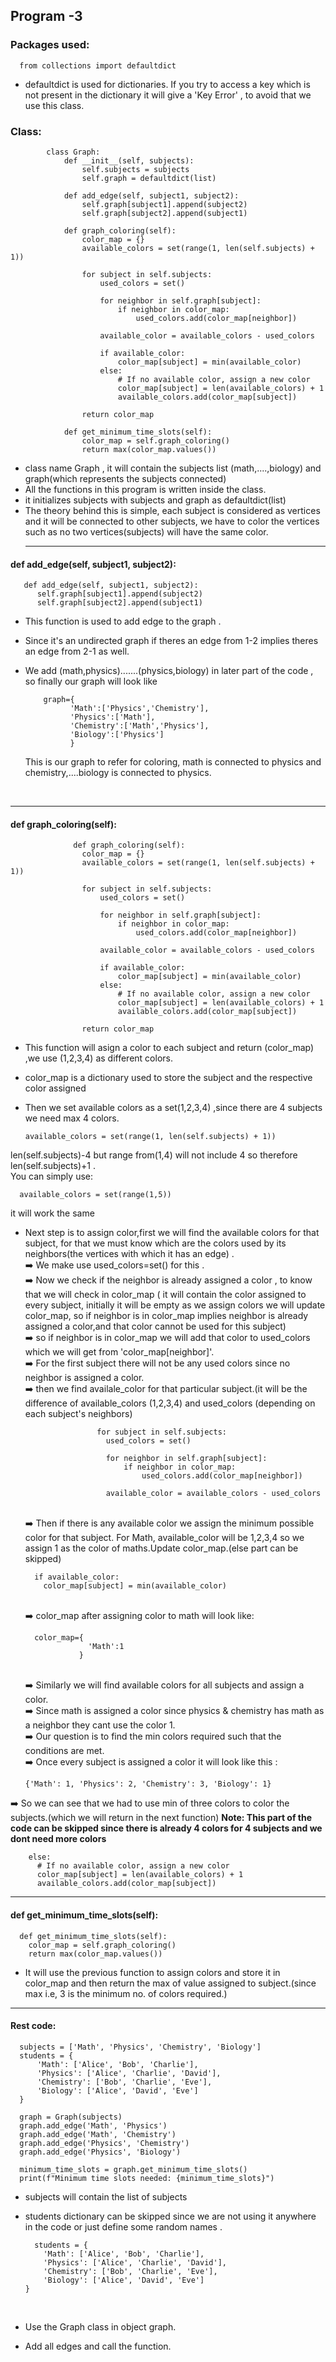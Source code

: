 <h2><b>Program -3</b></h2>

<h3>Packages used:</h3>

      from collections import defaultdict

* defaultdict is used for dictionaries. If you try to access a key which is not present in the dictionary it will give a 'Key Error' , to avoid that we use this class.

<h3>Class:</h3>

            class Graph:
                def __init__(self, subjects):
                    self.subjects = subjects
                    self.graph = defaultdict(list)
            
                def add_edge(self, subject1, subject2):
                    self.graph[subject1].append(subject2)
                    self.graph[subject2].append(subject1)
            
                def graph_coloring(self):
                    color_map = {}
                    available_colors = set(range(1, len(self.subjects) + 1))
            
                    for subject in self.subjects:
                        used_colors = set()
            
                        for neighbor in self.graph[subject]:
                            if neighbor in color_map:
                                used_colors.add(color_map[neighbor])
            
                        available_color = available_colors - used_colors
            
                        if available_color:
                            color_map[subject] = min(available_color)
                        else:
                            # If no available color, assign a new color
                            color_map[subject] = len(available_colors) + 1
                            available_colors.add(color_map[subject])
            
                    return color_map
            
                def get_minimum_time_slots(self):
                    color_map = self.graph_coloring()
                    return max(color_map.values())


* class name Graph , it will contain the subjects list (math,....,biology) and graph(which represents the subjects connected)
* All the functions in this program is written inside the class.
* it initializes subjects with subjects and graph as defaultdict(list)
* The theory behind this is simple, each subject is considered as vertices and it will be connected to other subjects, we have to color the vertices such as no two vertices(subjects) will have the same color.
<br><hr>
<h4> def add_edge(self, subject1, subject2):</h4>

       def add_edge(self, subject1, subject2):
          self.graph[subject1].append(subject2)
          self.graph[subject2].append(subject1)
* This function is used to add edge to the graph .
* Since it's an undirected graph if theres an edge from 1-2 implies theres an edge from 2-1 as well.
* We add (math,physics).......(physics,biology) in later part of the code , so finally our graph will look like
  <br>

          graph={
                'Math':['Physics','Chemistry'],
                'Physics':['Math'],
                'Chemistry':['Math','Physics'],
                'Biology':['Physics']
                }
  This is our graph to refer for coloring, math is connected to physics and chemistry,....biology is connected to physics.

<br>
<hr>
<h4> def graph_coloring(self):</h4>

                  def graph_coloring(self):
                    color_map = {}
                    available_colors = set(range(1, len(self.subjects) + 1))
            
                    for subject in self.subjects:
                        used_colors = set()
            
                        for neighbor in self.graph[subject]:
                            if neighbor in color_map:
                                used_colors.add(color_map[neighbor])
            
                        available_color = available_colors - used_colors
            
                        if available_color:
                            color_map[subject] = min(available_color)
                        else:
                            # If no available color, assign a new color
                            color_map[subject] = len(available_colors) + 1
                            available_colors.add(color_map[subject])
            
                    return color_map
* This function will asign a color to each subject and return (color_map) ,we use (1,2,3,4) as different colors.
* color_map is a dictionary used to store the subject and the respective color assigned
* Then we set available colors as a set(1,2,3,4) ,since there are 4 subjects we need max 4 colors.

      available_colors = set(range(1, len(self.subjects) + 1))
 len(self.subjects)-4 but range from(1,4) will not include 4 so therefore len(self.subjects)+1 .
 <br> You can simply use:

      available_colors = set(range(1,5))
  it will work the same

* Next step is to assign color,first we will find the available colors for that subject, for that we must know which are the colors used by its neighbors(the vertices with which it has an edge) .
  <br>➡️ We make use used_colors=set() for this .
  <br>➡️ Now we check if the neighbor is already assigned a color , to know that we will check in color_map ( it will contain the color assigned to every subject, initially it will be empty as we assign colors we will update color_map, so if neighbor is in color_map implies neighbor is already assigned a color,and that color cannot be used for this subject)
  <br>➡️ so if neighbor is in color_map we will add that color to used_colors which we will get from 'color_map[neighbor]'.
  <br>➡️ For the first subject there will not be any used colors since no neighbor is assigned a color.
  <br>➡️ then we find availale_color for that particular subject.(it will be the difference of available_colors (1,2,3,4) and used_colors (depending on each subject's neighbors)

                      for subject in self.subjects:
                        used_colors = set()
            
                        for neighbor in self.graph[subject]:
                            if neighbor in color_map:
                                used_colors.add(color_map[neighbor])
            
                        available_color = available_colors - used_colors
  <br>➡️ Then if there is any available color we assign the minimum possible color for that subject. For Math, available_color will be 1,2,3,4 so we assign 1 as the color of maths.Update color_map.(else part can be skipped)

        if available_color:
          color_map[subject] = min(available_color)
  
  <br>➡️ color_map after assigning color to math will look like:

        color_map={
                    'Math':1
                  }
  <br>➡️ Similarly we will find available colors for all subjects and assign a color.
  <br>➡️ Since math is assigned a color since physics & chemistry has math as a neighbor they cant use the color 1.
  <br>➡️ Our question is to find the min colors required such that the conditions are met.
  <br>➡️ Once every subject is assigned a color it will look like this :

      {'Math': 1, 'Physics': 2, 'Chemistry': 3, 'Biology': 1}
➡️ So we can see that we had to use min of three colors to color the subjects.(which we will return in the next function)
<b>Note: This part of the code can be skipped since there is already 4 colors for 4 subjects and we dont need more colors</b>

        else:
          # If no available color, assign a new color
          color_map[subject] = len(available_colors) + 1
          available_colors.add(color_map[subject])


<hr>
<h4> def get_minimum_time_slots(self):</h4>

      def get_minimum_time_slots(self):
        color_map = self.graph_coloring()
        return max(color_map.values())
* It will use the previous function to assign colors and store it in color_map and then return the max of value assigned to subject.(since max i.e, 3 is the minimum no. of colors required.)
<hr>
<h4> Rest code:</h4>

      subjects = ['Math', 'Physics', 'Chemistry', 'Biology']
      students = {
          'Math': ['Alice', 'Bob', 'Charlie'],
          'Physics': ['Alice', 'Charlie', 'David'],
          'Chemistry': ['Bob', 'Charlie', 'Eve'],
          'Biology': ['Alice', 'David', 'Eve']
      }
      
      graph = Graph(subjects)
      graph.add_edge('Math', 'Physics')
      graph.add_edge('Math', 'Chemistry')
      graph.add_edge('Physics', 'Chemistry')
      graph.add_edge('Physics', 'Biology')
      
      minimum_time_slots = graph.get_minimum_time_slots()
      print(f"Minimum time slots needed: {minimum_time_slots}")

* subjects will contain the list of subjects
* students dictionary can be skipped since we are not using it anywhere in the code or just define some random names .

        students = {
          'Math': ['Alice', 'Bob', 'Charlie'],
          'Physics': ['Alice', 'Charlie', 'David'],
          'Chemistry': ['Bob', 'Charlie', 'Eve'],
          'Biology': ['Alice', 'David', 'Eve']
      }

  <br>
* Use the Graph class in object graph.
* Add all edges and call the function.
  
